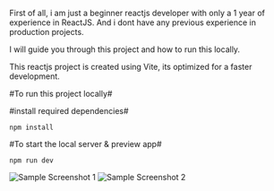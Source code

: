 First of all, i am just a beginner reactjs developer with only a 1 year of experience in ReactJS. And i dont have any previous experience in production projects.

I will guide you through this project and how to run this locally. 

This reactjs project is created using Vite, its optimized for a faster development. 

#To run this project locally#

#install required dependencies#

```npm install```

#To start the local server & preview app#

```npm run dev```







![Sample Screenshot 1](./docs/assets/sample2.png)
![Sample Screenshot 2](./docs/assets/sample.png)
